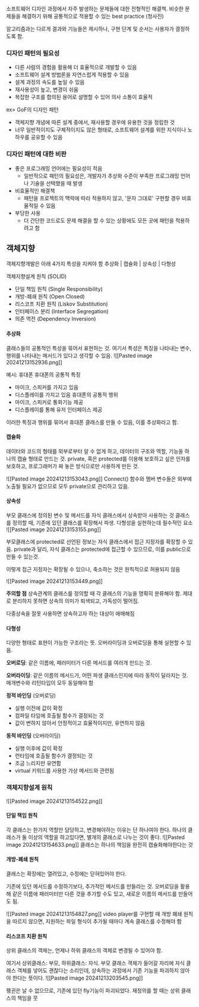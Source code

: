 소프트웨어 디자인 과정에서 자주 발생하는 문제들에 대한 전형적인 해결책. 비슷한 문제들을 해결하기 위해 공통적으로 적용할 수 있는 best practice (청사진)

알고리즘과는 다르게 결과와 기능들은 제시하나, 구현 단계 및 순서는 사용자가 결정하도록 함.

### 디자인 패턴의 필요성
- 다른 사람의 경험을 활용해 더 효율적으로 개발할 수 있음
- 소프트웨어 설계 방법론을 자연스럽게 적용할 수 있음
- 설계 과정의 속도를 높일 수 있음
- 재사용성이 높고, 변경이 쉬움
- 복잡한 구조를 합의된 용어로 설명할 수 있어 의사 소통이 효율적

ex> GoF의 디자인 패턴
- 객체지향 개념에 따른 설계 중에서, 재사용할 경우에 유용한 것을 정립한 것
- 너무 일반적이지도 구체적이지도 않은 형태로, 소프트웨어 설계를 위한 지식이나 노하우를 공유할 수 있음

### 디자인 패턴에 대한 비판
- 좋은 프로그래밍 언어에는 필요성이 적음
	- 일반적으로 패턴의 필요성은, 개발자가 추상화 수준이 부족한 프로그래밍 언어나 기술을 선택했을 때 발생
- 비효율적인 해결책
	- 패턴을 프로젝트의 맥락에 따라 적용하지 않고, '문자 그대로' 구현할 경우 비효율적일 수 있음
- 부당한 사용
	- 더 간단한 코드로도 문제 해결을 할 수 있는 상황에도 모든 곳에 패턴을 적용하려고 함

## 객체지향
객체지향개발은 아래 4가지 특성을 지켜야 함
추상화 | 캡슐화 | 상속성 | 다형성

객체지향설계 원칙 (SOLID)
- 단일 책임 원칙 (Single Responsibility)
- 개방-폐쇄 원칙 (Open Closed)
- 리스코프 치환 원칙 (Liskov Substitution)
- 인터페이스 분리 (Interface Segregation)
- 의존 역전 (Dependency Inversion)

#### 추상화
클래스들의 공통적인 특성을 묶어서 표현하는 것. 여기서 특성은 특징을 나타내는 변수, 행위를 나타내는 메서드가 있다고 생각할 수 있음.
![[Pasted image 20241213152936.png]]

예시: 휴대폰
휴대폰의 공통적 특징
- 마이크, 스피커를 가지고 있음
- 디스플레이를 가지고 있음
휴대폰의 공통적 행위
- 마이크, 스피커로 통화기능 제공
- 디스플레이를 통해 유저 인터페이스 제공

이러한 특징과 행위를 묶어서 휴대폰 클래스를 만들 수 있음, 이를 추상화라고 함.

#### 캡슐화
데이터와 코드의 형태를 외부로부터 알 수 없게 하고, 데이터의 구조와 역할, 기능을 하나의 캡슐 형태로 만드는 것.
private, 혹은 protected를 이용해 보호하고 싶은 인자를 보호하고, 프로그래머가 짜 놓은 방식으로만 사용하게 만든 것.

![[Pasted image 20241213153043.png]]
Connect() 함수와 멤버 변수들은 외부에 노출될 필요가 없으므로 모두 private으로 관리하고 있음.

#### 상속성
부모 클래스에 정의된 변수 및 메서드를 자식 클래스에서 상속받아 사용하는 것
클래스를 정의할 때, 기존에 있던 클래스를 확장해서 파생. 다형성을 실현하는데 필수적인 요소
![[Pasted image 20241213153155.png]]

부모클래스에 protected로 선언된 정보는 자식 클래스에서 접근 지정자를 확장할 수 있음. private과 달리, 자식 클래스는 protected에 접근할 수 있으므로, 이를 public으로 만들 수 있는것.

이렇게 접근 지정자는 확장될 수 있으나, 축소하는 것은 원칙적으로 허용되지 않음

![[Pasted image 20241213153449.png]]

**주의할 점**
상속관계의 클래스를 정의할 때 각 클래스의 기능을 명확히 분류해야 함. 제대로 분리하지 못하면 상속의 의미가 퇴색되고, 가독성이 떨어짐.

다중상속을 잘못 사용하면 상속하고자 하는 대상이 애매해짐

#### 다형성
다양한 형태로 표현이 가능한 구조라는 뜻.
오버라이딩과 오버로딩을 통해 실현할 수 있음.

**오버로딩**: 같은 이름에, 패러미터가 다른 메서드를 여러개 만드는 것.

**오버라이딩**: 같은 이름의 메서드가, 어떤 파생 클래스인지에 따라 동작이 달라지는 것.
매개변수와 리턴타입이 모두 동일해야 함

**정적 바인딩** (오버로딩)
- 실행 이전에 값이 확정
- 컴파일 타임에 호출될 함수가 결정되는 것
- 값이 변하지 않아서 안정적이고 효율적이지만, 유연하지 않음

**동적 바인딩** (오버라이딩)
- 실행 이후에 값이 확정
- 런타임에 호출될 함수가 결정되는 것
- 조금 느리지만 유연함
- virtual 키워드를 사용한 가상 메서드와 관련됨

### 객체지향설계 원칙
![[Pasted image 20241213154522.png]]

#### 단일 책임 원칙
각 클래스는 한가지 역할만 담당하고, 변경해야하는 이유는 단 하나여야 한다.
하나의 클래스가 둘 이상의 역할을 하고있다면, 별개의 클래스로 나누는 것이 좋다.
![[Pasted image 20241213154633.png]]
클래스는 하나의 책임을 완전히 캡슐화해야한다는 것


#### 개방-폐쇄 원칙
클래스는 확장에는 열려있고, 수정에는 닫혀있어야 한다.

기존에 있던 메서드를 수정하기보다, 추가적인 메서드를 만들라는 것. 오버로딩을 활용해 같은 이름에 패러미터만 다른 것을 추가할 수도 있고, 새로운 이름의 메서드를 만들어도 됨.

![[Pasted image 20241213154827.png]]
video player를 구현할 때 개방 폐쇄 원칙을 따르지 않으면, 지원하는 파일 형식이 추가될 때마다 계속 클래스를 수정해야 함

#### 리스코프 치환 원칙
상위 클래스의 객체는, 언제나 하위 클래스의 객체로 변경될 수 있어야 함.

여기서 상위클래스: 부모, 하위클래스: 자식.
부모 클래스 객체가 들어갈 자리에 자식 클래스 객체를 넣어도 괜찮다는 소리인데, 상속하는 과정에서 기존 기능을 파괴하지 않아야 한다는 뜻이다.
![[Pasted image 20241213203545.png]]

펭귄은 날 수 없으므로, 기존에 있던 fly기능이 파괴되었다.
재정의를 할 때는 상위 클래스의 책임을 뭇










